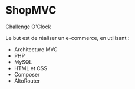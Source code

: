 # ShopMVC

Challenge O'Clock

Le but est de réaliser un e-commerce, en utilisant :

- Architecture MVC
- PHP
- MySQL
- HTML et CSS
- Composer
- AltoRouter
